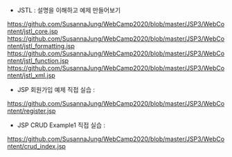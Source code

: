 - JSTL : 설명을 이해하고 예제 만들어보기

https://github.com/SusannaJung/WebCamp2020/blob/master/JSP3/WebContent/jstl_core.jsp
https://github.com/SusannaJung/WebCamp2020/blob/master/JSP3/WebContent/jstl_formatting.jsp
https://github.com/SusannaJung/WebCamp2020/blob/master/JSP3/WebContent/jstl_function.jsp
https://github.com/SusannaJung/WebCamp2020/blob/master/JSP3/WebContent/jstl_xml.jsp


- JSP 회원가입 예제 직접 실습 :

https://github.com/SusannaJung/WebCamp2020/blob/master/JSP3/WebContent/register.jsp


- JSP CRUD Example1 직접 실습 :

https://github.com/SusannaJung/WebCamp2020/blob/master/JSP3/WebContent/crud_index.jsp

